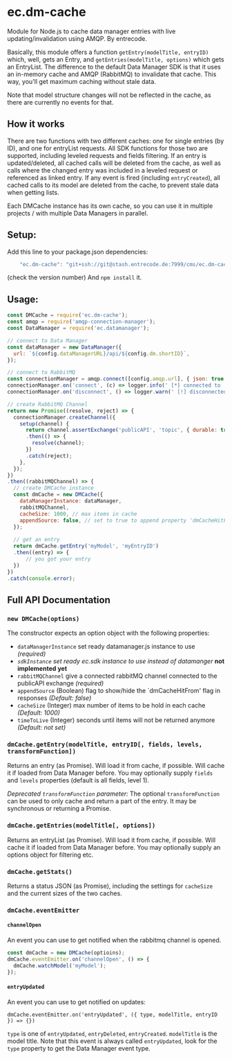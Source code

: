 # ec.dm-cache

Module for Node.js to cache data manager entries with live updating/invalidation using AMQP. By entrecode.

Basically, this module offers a function `getEntry(modelTitle, entryID)` which, well, gets an Entry, 
and `getEntries(modelTitle, options)` which gets an EntryList.
The difference to the default Data Manager SDK is that it uses an in-memory cache and AMQP (RabbitMQ) to invalidate that cache.
This way, you'll get maximum caching without stale data.

Note that model structure changes will not be reflected in the cache, as there are currently no events for that.

## How it works
There are two functions with two different caches: one for single entries (by ID), and one for entryList requests.
All SDK functions for those two are supported, including leveled requests and fields filtering. 
If an entry is updated/deleted, all cached calls will be deleted from the cache, as well as calls where
the changed entry was included in a leveled request or referenced as linked entry.
If any event is fired (including `entryCreated`), all cached calls to its model are deleted from the
cache, to prevent stale data when getting lists.

Each DMCache instance has its own cache, so you can use it in multiple projects / with multiple Data Managers
in parallel.

## Setup:
Add this line to your package.json dependencies: 

```js
    "ec.dm-cache": "git+ssh://git@stash.entrecode.de:7999/cms/ec.dm-cache.git#0.3.0",
```

(check the version number)
And `npm install` it.

## Usage:

```js
const DMCache = require('ec.dm-cache');
const amqp = require('amqp-connection-manager');
const DataManager = require('ec.datamanager');

// connect to Data Manager
const dataManager = new DataManager({
  url: `${config.dataManagerURL}/api/${config.dm.shortID}`,
});

// connect to RabbitMQ
const connectionManager = amqp.connect([config.amqp.url], { json: true });
connectionManager.on('connect', (c) => logger.info(' [*] connected to ' + c.url));
connectionManager.on('disconnect', () => logger.warn(' [!] disconnected (' + config.amqp.url + ')'));

// create RabbitMQ Channel
return new Promise((resolve, reject) => {
  connectionManager.createChannel({
    setup(channel) {
      return channel.assertExchange('publicAPI', 'topic', { durable: true })
      .then(() => {
        resolve(channel);
      })
      .catch(reject);
    },
  });
})
.then((rabbitMQChannel) => {
  // create DMCache instance
  const dmCache = new DMCache({
    dataManagerInstance: dataManager,
    rabbitMQChannel,
    cacheSize: 1000, // max items in cache
    appendSource: false, // set to true to append property 'dmCacheHitFrom' to each response
  });
  
  // get an entry
  return dmCache.getEntry('myModel', 'myEntryID')
  .then((entry) => {
      // you got your entry
  })
})
.catch(console.error);

```

## Full API Documentation

### `new DMCache(options)`
The constructor expects an option object with the following properties:

- `dataManagerInstance` set ready datamanager.js instance to use *(required)*
- *`sdkInstance` set ready ec.sdk instance to use instead of datamanger* **not implemented yet**
- `rabbitMQChannel` give a connected rabbitMQ channel connected to the publicAPI exchange *(required)*
- `appendSource` (Boolean) flag to show/hide the `dmCacheHitFrom' flag in responses *(Default: false)*
- `cacheSize` (Integer) max number of items to be hold in each cache *(Default: 1000)*
- `timeToLive` (Integer) seconds until items will not be returned anymore *(Default: not set)*

### `dmCache.getEntry(modelTitle, entryID[, fields, levels, transformFunction])`

Returns an entry (as Promise). Will load it from cache, if possible. Will cache it if loaded from Data Manager before.
You may optionally supply `fields` and `levels` properties (default is all fields, level 1).

*Deprecated `transformFunction` parameter:*
The optional `transformFunction` can be used to only cache and return a part of the entry. It may be synchronous or returning a Promise.

### `dmCache.getEntries(modelTitle[, options])`

Returns an entryList (as Promise). Will load it from cache, if possible. Will cache it if loaded from Data Manager before.
You may optionally supply an options object for filtering etc.

### `dmCache.getStats()`

Returns a status JSON (as Promise), including the settings for `cacheSize` and the current sizes
of the two caches.

### `dmCache.eventEmitter`

#### `channelOpen`
An event you can use to get notified when the rabbitmq channel is opened.

```js
const dmCache = new DMCache(optioins);
dmCache.eventEmitter.on('channelOpen', () => {
  dmCache.watchModel('myModel');
});

```

#### `entryUpdated`
An event you can use to get notified on updates:

`dmCache.eventEmitter.on('entryUpdated', ({ type, modelTitle, entryID }) => {})`

`type` is one of `entryUpdated`, `entryDeleted`, `entryCreated`. `modelTitle` is the model title.
Note that this event is always called `entryUpdated`, look for the `type` property to get the
Data Manager event type. 

